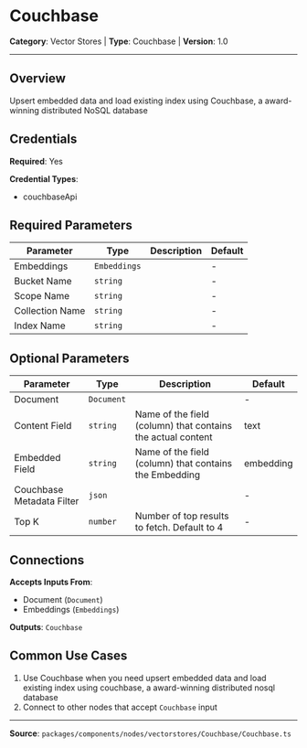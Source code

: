 # Couchbase

**Category**: Vector Stores | **Type**: Couchbase | **Version**: 1.0

---

## Overview

Upsert embedded data and load existing index using Couchbase, a award-winning distributed NoSQL database

## Credentials

**Required**: Yes

**Credential Types**:
- couchbaseApi

## Required Parameters

| Parameter | Type | Description | Default |
|-----------|------|-------------|---------|
| Embeddings | `Embeddings` |  | - |
| Bucket Name | `string` |  | - |
| Scope Name | `string` |  | - |
| Collection Name | `string` |  | - |
| Index Name | `string` |  | - |

## Optional Parameters

| Parameter | Type | Description | Default |
|-----------|------|-------------|---------|
| Document | `Document` |  | - |
| Content Field | `string` | Name of the field (column) that contains the actual content | text |
| Embedded Field | `string` | Name of the field (column) that contains the Embedding | embedding |
| Couchbase Metadata Filter | `json` |  | - |
| Top K | `number` | Number of top results to fetch. Default to 4 | - |

## Connections

**Accepts Inputs From**:
- Document (`Document`)
- Embeddings (`Embeddings`)

**Outputs**: `Couchbase`

## Common Use Cases

1. Use Couchbase when you need upsert embedded data and load existing index using couchbase, a award-winning distributed nosql database
2. Connect to other nodes that accept `Couchbase` input

---

**Source**: `packages/components/nodes/vectorstores/Couchbase/Couchbase.ts`
